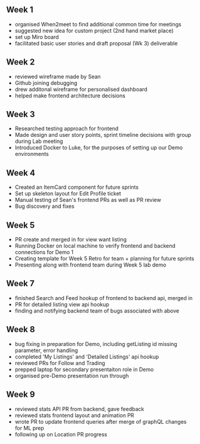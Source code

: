 ## Week 1
- organised When2meet to find additional common time for meetings
- suggested new idea for custom project (2nd hand market place)
- set up Miro board
- facilitated basic user stories and draft proposal (Wk 3) deliverable

## Week 2
- reviewed wireframe made by Sean
- Github joining debugging
- drew additonal wireframe for personalised dashboard
- helped make frontend architecture decisions

## Week 3
- Researched testing approach for frontend
- Made design and user story points, sprint timeline decisions with group during Lab meeting
- Introduced Docker to Luke, for the purposes of setting up our Demo environments

## Week 4
- Created an ItemCard component for future sprints
- Set up skeleton layout for Edit Profile ticket
- Manual testing of Sean's frontend PRs as well as PR review
- Bug discovery and fixes

## Week 5
- PR create and merged in for view want listing 
- Running Docker on local machine to verify frontend and backend connections for Demo 1
- Creating template for Week 5 Retro for team + planning for future sprints
- Presenting along with frontend team during Week 5 lab demo

## Week 7
- finished Search and Feed hookup of frontend to backend api, merged in
- PR for detailed listing view api hookup
- finding and notifying backend team of bugs associated with above

## Week 8
- bug fixing in preparation for Demo, including getListing id missing parameter, error handling
- completed 'My Listings' and 'Detailed Listings' api hookup
- reviewed PRs for Follow and Trading
- prepped laptop for secondary presentaiton role in Demo
- organised pre-Demo presentation run through

## Week 9
- reviewed stats API PR from backend, gave feedback
- reviewed stats frontend layout and animation PR
- wrote PR to update frontend queries after merge of graphQL changes for ML prep
- following up on Location PR progress
